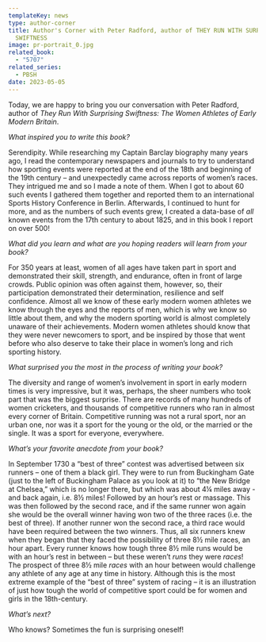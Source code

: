 ```yaml
---
templateKey: news
type: author-corner
title: Author's Corner with Peter Radford, author of THEY RUN WITH SURPRISING
  SWIFTNESS
image: pr-portrait_0.jpg
related_book:
  - "5707"
related_series:
  - PBSH
date: 2023-05-05
---
```

Today, we are happy to bring you our conversation with Peter Radford, author of *They Run With Surprising Swiftness: The Women Athletes of Early Modern Britain*.

*What inspired you to write this book?* 

Serendipity.  While researching my Captain Barclay biography many years ago, I read the contemporary newspapers and journals to try to understand how sporting events were reported at the end of the 18th and beginning of the 19th century – and unexpectedly came across reports of women’s races. They intrigued me and so I made a note of them. When I got to about 60 such events I gathered them together and reported them to an international Sports History Conference in Berlin.  Afterwards, I continued to hunt for more, and as the numbers of such events grew, I created a data-base of *all* known events from the 17th century to about 1825, and in this book I report on over 500!

*What did you learn and what are you hoping readers will learn from your book?* 

For 350 years at least, women of all ages have taken part in sport and demonstrated their skill, strength, and endurance, often in front of large crowds. Public opinion was often against them, however, so, their participation demonstrated their determination, resilience and self confidence. Almost all we know of these early modern women athletes we know through the eyes and the reports of men, which is why we know so little about them, and why the modern sporting world is almost completely unaware of their achievements.  Modern women athletes should know that they were never newcomers to sport, and be inspired by those that went before who also deserve to take their place in women’s long and rich sporting history.  

*What surprised you the most in the process of writing your book?* 

The diversity and range of women’s involvement in sport in early modern times is very impressive, but it was, perhaps, the sheer numbers who took part that was the biggest surprise.  There are records of many hundreds of women cricketers, and thousands of competitive runners who ran in almost every corner of Britain.  Competitive running was not a rural sport, nor an urban one, nor was it a sport for the young or the old, or the married or the single.  It was a sport for everyone, everywhere. 

*What’s your favorite anecdote from your book?*

In September 1730 a “best of three” contest was advertised between six runners – one of them a black girl.  They were to run from Buckingham Gate (just to the left of Buckingham Palace as you look at it) to “the New Bridge at Chelsea,” which is no longer there, but which was about 4¼ miles away - and back again, i.e. 8½ miles! Followed by an hour’s rest or massage.  This was then followed by the second race, and if the same runner won again she would be the overall winner having won two of the three races (i.e. the best of three).  If another runner won the second race, a third race would have been required between the two winners.  Thus, all six runners knew when they began that they faced the possibility of three 8½ mile races, an hour apart.  Every runner knows how tough three 8½ mile runs would be with an hour’s rest in between – but these weren’t *runs* they were *races*! The prospect of three 8½ mile *races* with an hour between would challenge any athlete of any age at any time in history.  Although this is the most extreme example of the “best of three” system of racing – it is an illustration of just how tough the world of competitive sport could be for women and girls in the 18th-century. 

*What’s next?* 

Who knows?  Sometimes the fun is surprising oneself!